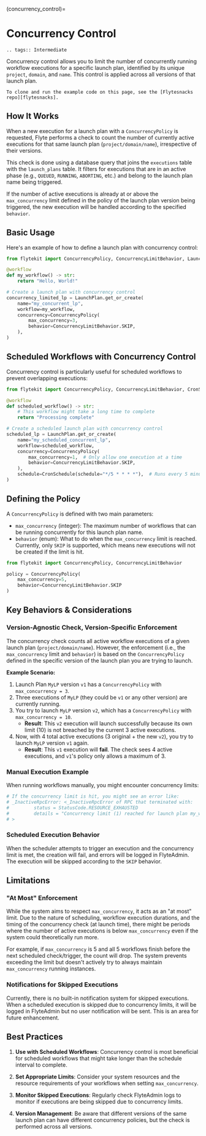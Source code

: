 (concurrency_control)=

# Concurrency Control

```{eval-rst}
.. tags:: Intermediate
```

Concurrency control allows you to limit the number of concurrently running workflow executions for a specific launch plan, identified by its unique `project`, `domain`, and `name`. This control is applied across all versions of that launch plan.

```{note}
To clone and run the example code on this page, see the [Flytesnacks repo][flytesnacks].
```

## How It Works

When a new execution for a launch plan with a `ConcurrencyPolicy` is requested, Flyte performs a check to count the number of currently active executions for that same launch plan (`project/domain/name`), irrespective of their versions.

This check is done using a database query that joins the `executions` table with the `launch_plans` table. It filters for executions that are in an active phase (e.g., `QUEUED`, `RUNNING`, `ABORTING`, etc.) and belong to the launch plan name being triggered.

If the number of active executions is already at or above the `max_concurrency` limit defined in the policy of the launch plan version being triggered, the new execution will be handled according to the specified `behavior`.

## Basic Usage

Here's an example of how to define a launch plan with concurrency control:

```python
from flytekit import ConcurrencyPolicy, ConcurrencyLimitBehavior, LaunchPlan, workflow

@workflow
def my_workflow() -> str:
    return "Hello, World!"

# Create a launch plan with concurrency control
concurrency_limited_lp = LaunchPlan.get_or_create(
    name="my_concurrent_lp",
    workflow=my_workflow,
    concurrency=ConcurrencyPolicy(
        max_concurrency=3,
        behavior=ConcurrencyLimitBehavior.SKIP,
    ),
)
```

## Scheduled Workflows with Concurrency Control

Concurrency control is particularly useful for scheduled workflows to prevent overlapping executions:

```python
from flytekit import ConcurrencyPolicy, ConcurrencyLimitBehavior, CronSchedule, LaunchPlan, workflow

@workflow
def scheduled_workflow() -> str:
    # This workflow might take a long time to complete
    return "Processing complete"

# Create a scheduled launch plan with concurrency control
scheduled_lp = LaunchPlan.get_or_create(
    name="my_scheduled_concurrent_lp",
    workflow=scheduled_workflow,
    concurrency=ConcurrencyPolicy(
        max_concurrency=1,  # Only allow one execution at a time
        behavior=ConcurrencyLimitBehavior.SKIP,
    ),
    schedule=CronSchedule(schedule="*/5 * * * *"),  # Runs every 5 minutes
)
```

## Defining the Policy

A `ConcurrencyPolicy` is defined with two main parameters:

- `max_concurrency` (integer): The maximum number of workflows that can be running concurrently for this launch plan name.
- `behavior` (enum): What to do when the `max_concurrency` limit is reached. Currently, only `SKIP` is supported, which means new executions will not be created if the limit is hit.

```python
from flytekit import ConcurrencyPolicy, ConcurrencyLimitBehavior

policy = ConcurrencyPolicy(
    max_concurrency=5,
    behavior=ConcurrencyLimitBehavior.SKIP
)
```

## Key Behaviors & Considerations

### Version-Agnostic Check, Version-Specific Enforcement

The concurrency check counts all active workflow executions of a given launch plan (`project/domain/name`). However, the enforcement (i.e., the `max_concurrency` limit and `behavior`) is based on the `ConcurrencyPolicy` defined in the specific version of the launch plan you are trying to launch.

**Example Scenario:**
1. Launch Plan `MyLP` version `v1` has a `ConcurrencyPolicy` with `max_concurrency = 3`.
2. Three executions of `MyLP` (they could be `v1` or any other version) are currently running.
3. You try to launch `MyLP` version `v2`, which has a `ConcurrencyPolicy` with `max_concurrency = 10`.
   - **Result**: This `v2` execution will launch successfully because its own limit (10) is not breached by the current 3 active executions.
4. Now, with 4 total active executions (3 original + the new `v2`), you try to launch `MyLP` version `v1` again.
   - **Result**: This `v1` execution will **fail**. The check sees 4 active executions, and `v1`'s policy only allows a maximum of 3.

### Manual Execution Example

When running workflows manually, you might encounter concurrency limits:

```bash
# If the concurrency limit is hit, you might see an error like:
# _InactiveRpcError: <_InactiveRpcError of RPC that terminated with:
#         status = StatusCode.RESOURCE_EXHAUSTED
#         details = "Concurrency limit (1) reached for launch plan my_workflow_lp. Skipping execution."
# >
```

### Scheduled Execution Behavior

When the scheduler attempts to trigger an execution and the concurrency limit is met, the creation will fail, and errors will be logged in FlyteAdmin. The execution will be skipped according to the `SKIP` behavior.

## Limitations

### "At Most" Enforcement

While the system aims to respect `max_concurrency`, it acts as an "at most" limit. Due to the nature of scheduling, workflow execution durations, and the timing of the concurrency check (at launch time), there might be periods where the number of active executions is below `max_concurrency` even if the system could theoretically run more.

For example, if `max_concurrency` is 5 and all 5 workflows finish before the next scheduled check/trigger, the count will drop. The system prevents exceeding the limit but doesn't actively try to always maintain `max_concurrency` running instances.

### Notifications for Skipped Executions

Currently, there is no built-in notification system for skipped executions. When a scheduled execution is skipped due to concurrency limits, it will be logged in FlyteAdmin but no user notification will be sent. This is an area for future enhancement.

## Best Practices

1. **Use with Scheduled Workflows**: Concurrency control is most beneficial for scheduled workflows that might take longer than the schedule interval to complete.

2. **Set Appropriate Limits**: Consider your system resources and the resource requirements of your workflows when setting `max_concurrency`.

3. **Monitor Skipped Executions**: Regularly check FlyteAdmin logs to monitor if executions are being skipped due to concurrency limits.

4. **Version Management**: Be aware that different versions of the same launch plan can have different concurrency policies, but the check is performed across all versions.

[flytesnacks]: https://github.com/flyteorg/flytesnacks/tree/master/examples/productionizing/
